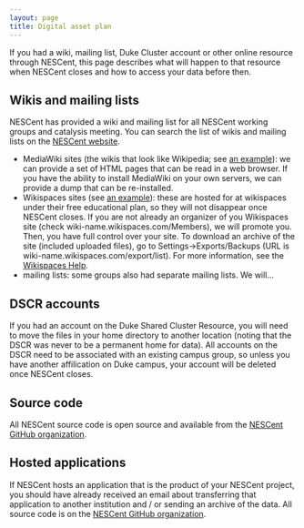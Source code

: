 ```yaml
---
layout: page
title: Digital asset plan
---
```


If you had a wiki, mailing list, Duke Cluster account or other online resource through NESCent, this page describes what will happen to that resource when NESCent closes and how to access your data before then.

## Wikis and mailing lists

NESCent has provided a wiki and mailing list for all NESCent working groups and catalysis meeting. You can search the list of wikis and mailing lists on the [NESCent website](https://nescent.org/wikis).

* MediaWiki sites (the wikis that look like Wikipedia; see [an example](http://informatics.nescent.org/wiki/Main_Page)): we can provide a set of HTML pages that can be read in a web browser. If you have the ability to install MediaWiki on your own servers, we can provide a dump that can be re-installed. 
* Wikispaces sites (see [an example](http://opentree.wikispaces.com/)): these are hosted for at wikispaces under their free educational plan, so they will not disappear once NESCent closes. If you are not already an organizer of you Wikispaces site (check wiki-name.wikispaces.com/Members), we will promote you. Then, you have full control over your site. To download an archive of the site (included uploaded files), go to Settings->Exports/Backups (URL is wiki-name.wikispaces.com/export/list). For more information, see the [Wikispaces Help](http://help.wikispaces.com/). 
* mailing lists: some groups also had separate mailing lists. We will...

## DSCR accounts
If you had an account on the Duke Shared Cluster Resource, you will need to move the files in your home directory to another location (noting that the DSCR was never to be a permanent home for data). All accounts on the DSCR need to be associated with an existing campus group, so unless you have another affilication on Duke campus, your account will be deleted once NESCent closes.

## Source code
All NESCent source code is open source and available from the [NESCent GitHub organization](https://github.com/nescent).

## Hosted applications
If NESCent hosts an application that is the product of your NESCent project, you should have already received an email about transferring that application to another institution and / or sending an archive of the data. All source code is on the [NESCent GitHub organization](https://github.com/nescent).


